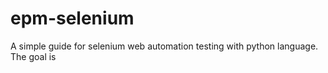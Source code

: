 # epm-selenium
A simple guide for selenium web automation testing with python language. The goal is 
